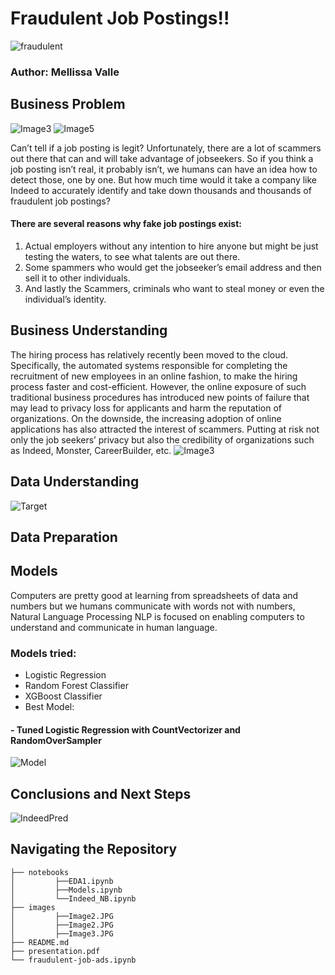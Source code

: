 # Fraudulent Job Postings!! 
![fraudulent](https://images.tmcnet.com/tmc/misc/articles/image/2020-jan/3871346650-hacker-adobe.jpeg)
### Author: Mellissa Valle
## Business Problem 
![Image3](https://user-images.githubusercontent.com/74070082/144136352-e32bf882-2a6e-4e6b-93dc-2b255a814f30.png)
![Image5](https://user-images.githubusercontent.com/74070082/144143013-b3cba2d0-1dea-4206-9358-428b36cee995.png)


Can’t tell if a job posting is legit? Unfortunately, there are a lot of scammers out there that can and will take advantage of jobseekers. So if you think a job posting isn’t real, it probably isn’t, we humans can have an idea how to detect those, one by one. But how much time would it take a company like Indeed to accurately identify and take down thousands and thousands of fraudulent job postings? 
#### There are several reasons why fake job postings exist: 
1. Actual employers without any intention to hire anyone but might be just testing the waters, to see what talents are out there.
2. Some spammers who would get the jobseeker’s email address and then sell it to other individuals. 
3. And lastly the Scammers, criminals who want to steal money or even the individual’s identity.

## Business Understanding
The hiring process has relatively recently been moved to the cloud. Specifically, the automated systems responsible for completing the recruitment of new employees in an online fashion, to make the hiring process faster and cost-efficient. However, the online exposure of such traditional business procedures has introduced new points of failure that may lead to privacy loss for applicants and harm the reputation of organizations. 
On the downside, the increasing adoption of online applications has also attracted the interest of scammers. Putting at risk not only the job seekers’ privacy but also the credibility of organizations such as Indeed, Monster, CareerBuilder, etc.
![Image3](https://user-images.githubusercontent.com/74070082/144142278-e147fb60-5be1-4965-9e4d-206494e389a4.png)


## Data Understanding
![Target](https://user-images.githubusercontent.com/74070082/143786875-797c8179-3d69-4e59-afcd-58ac4695d1bc.png)

## Data Preparation

## Models
Computers are pretty good at learning from spreadsheets of data and numbers but we humans communicate with words not with numbers, Natural Language Processing NLP is focused on enabling computers to understand and communicate in human language.
### Models tried:
- Logistic Regression
- Random Forest Classifier
- XGBoost Classifier 
- Best Model:
#### - Tuned Logistic Regression with CountVectorizer and RandomOverSampler

![Model](https://user-images.githubusercontent.com/74070082/144143583-e9684750-d44d-4330-afee-d67bbeb254bf.png)
## Conclusions and Next Steps
![IndeedPred](https://user-images.githubusercontent.com/74070082/144143750-ed5eaa47-e1c1-45ce-98f7-d62314613877.png)


## Navigating the Repository
```
├── notebooks
│         ├──EDA1.ipynb
│         ├──Models.ipynb
│         └──Indeed_NB.ipynb
├── images
│         ├──Image2.JPG
│         ├──Image2.JPG
│         ├──Image3.JPG
├── README.md
├── presentation.pdf
└── fraudulent-job-ads.ipynb
```
